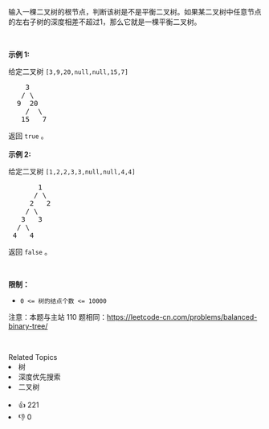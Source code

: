 <p>输入一棵二叉树的根节点，判断该树是不是平衡二叉树。如果某二叉树中任意节点的左右子树的深度相差不超过1，那么它就是一棵平衡二叉树。</p>

<p> </p>

<p><strong>示例 1:</strong></p>

<p>给定二叉树 <code>[3,9,20,null,null,15,7]</code></p>

<pre>
    3
   / \
  9  20
    /  \
   15   7</pre>

<p>返回 <code>true</code> 。<br />
<br />
<strong>示例 2:</strong></p>

<p>给定二叉树 <code>[1,2,2,3,3,null,null,4,4]</code></p>

<pre>
       1
      / \
     2   2
    / \
   3   3
  / \
 4   4
</pre>

<p>返回 <code>false</code> 。</p>

<p> </p>

<p><strong>限制：</strong></p>

<ul>
	<li><code>0 <= 树的结点个数 <= 10000</code></li>
</ul>

<p>注意：本题与主站 110 题相同：<a href="https://leetcode-cn.com/problems/balanced-binary-tree/">https://leetcode-cn.com/problems/balanced-binary-tree/</a></p>

<p> </p>
<div><div>Related Topics</div><div><li>树</li><li>深度优先搜索</li><li>二叉树</li></div></div><br><div><li>👍 221</li><li>👎 0</li></div>